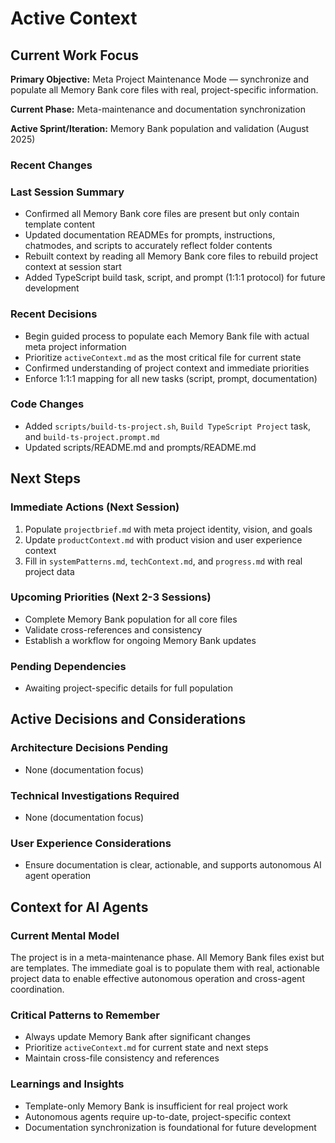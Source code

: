 # Active Context

## Current Work Focus

**Primary Objective:**
Meta Project Maintenance Mode — synchronize and populate all Memory Bank core files with real, project-specific information.

**Current Phase:**
Meta-maintenance and documentation synchronization

**Active Sprint/Iteration:**
Memory Bank population and validation (August 2025)

### Recent Changes

### Last Session Summary

- Confirmed all Memory Bank core files are present but only contain template content
- Updated documentation READMEs for prompts, instructions, chatmodes, and scripts to accurately reflect folder contents
- Rebuilt context by reading all Memory Bank core files to rebuild project context at session start
- Added TypeScript build task, script, and prompt (1:1:1 protocol) for future development

### Recent Decisions

- Begin guided process to populate each Memory Bank file with actual meta project information
- Prioritize `activeContext.md` as the most critical file for current state
- Confirmed understanding of project context and immediate priorities
- Enforce 1:1:1 mapping for all new tasks (script, prompt, documentation)

### Code Changes

- Added `scripts/build-ts-project.sh`, `Build TypeScript Project` task, and `build-ts-project.prompt.md`
- Updated scripts/README.md and prompts/README.md

## Next Steps

### Immediate Actions (Next Session)

1. Populate `projectbrief.md` with meta project identity, vision, and goals
2. Update `productContext.md` with product vision and user experience context
3. Fill in `systemPatterns.md`, `techContext.md`, and `progress.md` with real project data

### Upcoming Priorities (Next 2-3 Sessions)

- Complete Memory Bank population for all core files
- Validate cross-references and consistency
- Establish a workflow for ongoing Memory Bank updates

### Pending Dependencies

- Awaiting project-specific details for full population

## Active Decisions and Considerations

### Architecture Decisions Pending

- None (documentation focus)

### Technical Investigations Required

- None (documentation focus)

### User Experience Considerations

- Ensure documentation is clear, actionable, and supports autonomous AI agent operation

## Context for AI Agents

### Current Mental Model

The project is in a meta-maintenance phase. All Memory Bank files exist but are templates. The immediate goal is to populate them with real, actionable project data to enable effective autonomous operation and cross-agent coordination.

### Critical Patterns to Remember

- Always update Memory Bank after significant changes
- Prioritize `activeContext.md` for current state and next steps
- Maintain cross-file consistency and references

### Learnings and Insights

- Template-only Memory Bank is insufficient for real project work
- Autonomous agents require up-to-date, project-specific context
- Documentation synchronization is foundational for future development
